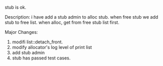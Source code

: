 stub is ok.

Description:
i have add a stub admin to alloc stub. when free stub
we add stub to free list. when alloc, get from free stub
list first.

Major Changes:
1. modifi list::detach_front.
2. modify allocator's log level of print list
3. add stub admin
4. stub has passed test cases.